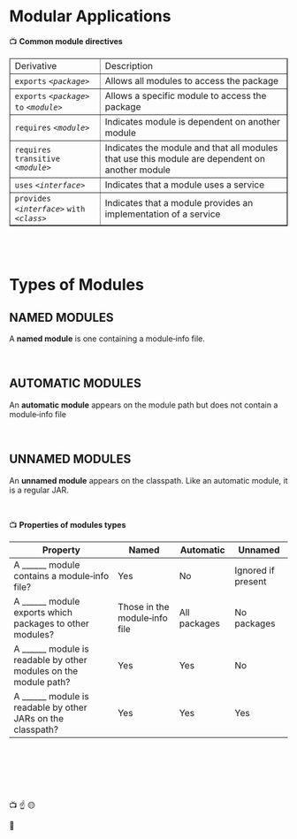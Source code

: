 # Modular Applications

📺 **Common module directives**

<table border="1">
<thead>
<tr>
<td>Derivative</td>
<td>Description</td> </tr> </thead>
<tbody>
<tr>
<td>
<code>exports</code> <i>
<code>&lt;package&gt;</code></i></td>
<td>Allows all modules to access the package</td> </tr>
<tr>
<td>
<code>exports</code> <i>
<code>&lt;package&gt;</code></i> <code>to</code> <i>
<code>&lt;module&gt;</code></i></td>
<td>Allows a specific module to access the package</td> </tr>
<tr>
<td>
<code>requires</code> <i>
<code>&lt;module&gt;</code></i></td>
<td>Indicates module is dependent on another module</td> </tr>
<tr>
<td>
<code>requires transitive</code> <i>
<code>&lt;module&gt;</code></i></td>
<td>Indicates the module and that all modules that use this module are dependent on another module</td> </tr>
<tr>
<td>
<code>uses</code> <i>
<code>&lt;interface&gt;</code></i></td>
<td>Indicates that a module uses a service</td> </tr>
<tr>
<td>
<code>provides</code> <i>
<code>&lt;interface&gt;</code></i> <code>with</code> <i>
<code>&lt;class&gt;</code></i></td>
<td>Indicates that a module provides an implementation of a service</td> </tr> </tbody> </table>

<br/>

<br/>

# Types of Modules
## NAMED MODULES


A **named module** is one containing a module‐info file.

<br/>

## AUTOMATIC MODULES

An **automatic module** appears on the module path but does not contain a module‐info file

<br/>

## UNNAMED MODULES
An **unnamed module** appears on the classpath. Like an automatic module, it is a regular JAR.

<br/>

📺 **Properties of modules types**

|Property|Named|Automatic|Unnamed|
|--- |--- |--- |--- |
|A ______ module contains a module‐info file?|Yes|No|Ignored if present|
|A ______ module exports which packages to other modules?|Those in the module‐info file|All packages|No packages|
|A ______ module is readable by other modules on the module path?|Yes|Yes|No|
|A ______ module is readable by other JARs on the classpath?|Yes|Yes|Yes|


```java
 
```

<br/>
<br/>
<br/>
<br/>
📺
☝ 
🟡

🔴